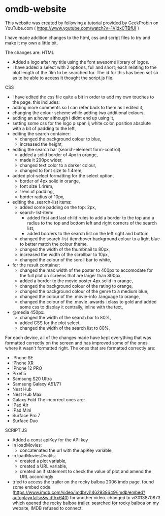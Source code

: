 # omdb-website

This website was created by following a tutorial provided by GeekProbin on YouTube.com ( https://www.youtube.com/watch?v=1VjdxCTBfUI )

I have made addition changes to the html, css and script files to try and make it my own a little bit.

The changes are:
HTML
- Added a logo after my title using the font awesome library of logos.
- I have added a select with 2 options, full and short; each relating to the plot length of the film to be searched for. The id for this has been set so as to be able to access it thought the script.js file.

CSS
- I have edited the css file quite a bit in order to add my own touches to the page.
this includes:
- adding more comments so I can refer back to them as I edited it,
- changing the colour scheme while adding two additional colours, 
- adding an a:hover although i didnt end up using it,
- setting some css for the logo p span i; white color, position absolute with a bit of padding to the left,
- editing the search container:
    - changed the background colour to blue,
    - increased the height,
- editing the search bar (search-element form-control):
    - added a solid border of 4px in orange,
    - made it 200px wider,
    - changed text color to a darker colour,
    - changed to font size to 1.4rem,
- added plot-select formatting for the select option,
    - border of 4px solid in orange,
    - font size 1.4rem,
    - 1rem of padding,
    - border radius of 10px,
- editing the .search-list items:
    - added some padding on the top: 2px,
    - search-list-item:
        - added first and last child rules to add a border to the top and a radius to the top and bottom left and right corners of the search list,
        - added borders to the search list on the left right and bottom,
    - changed the search-list-item:hover background colour to a light blue to better match the colour theme,
    - changed the width of the thumbnail to 80px,
    - increased the width of the scrollbar to 10px,
    - changed the colour of the scroll bar to white,
- for the result container:
    - changed the max width of the poster to 400px to accomodate for the full plot on screens that are larger than 800px,
    - added a border to the movie poster 4px solid in orange,
    - changed the background colour of the rating to orange,
    - changed the background colour of the genre to a medium blue,
    - changed the colour of the .movie-info .language to orange,
    - changed the colour of the .movie .awards i class to gold and added some css to display it centrally, inline with the text,
- @media 450px:
    - changed the width of the search bar to 80%,
    - added CSS for the plot select,
    - changed the width of the search list to 80%,

For each device, all of the changes made have kept everything that was formatted correctly on the screen and has improved some of the ones where it wasn't formatted right.
The ones that are formatted correctly are:
 - iPhone SE
 - iPhone XR
 - iPhone 12 PRO
 - Pixel 5
 - Samsung S20 Ultra
 - Samsung Galaxy A51/71
 - Nest Hub
 - Nest Hub Max
 - Galaxy Fold
The incorrect ones are:
 - iPad Air
 - iPad Mini
 - Surface Pro 7
 - Surface Duo

SCRIPT.JS
 - Added a const apiKey for the API key
 - in loadMovies:
    - concatenated the url with the apiKey variable,
 - in loadMoviesDeatils: 
    - created a plot variable,
    - created a URL variable,
    - created an if statement to check the value of plot and amend the URL accordingly
 - tried to access the trailer on the rocky balboa 2006 imdb page. found some embed code (https://www.imdb.com/video/imdb/vi1462938649/imdb/embed?autoplay=false&width=640) for another video. changed to vi3013870873 which opened the rocky balboa trailer. searched for rocky balboa on my website, IMDB refused to connect.
